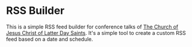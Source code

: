 # RSS Builder

This is a simple RSS feed builder for conference talks of [The Church of Jesus Christ of Latter Day Saints](https://www.churchofjesuschrist.org/). It's a simple tool to create a custom RSS feed based on a date and schedule.